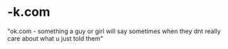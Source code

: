 # -k.com
"ok.com - something a guy or girl will say sometimes when they dnt really care about what u just told them"
